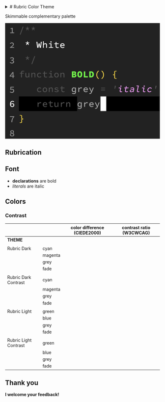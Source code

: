 <details>
<summary># Rubric Color Theme</summary>

</details>

Skimmable complementary palette

![sample](https://github.com/domrally/rubric/blob/main/docs/sample.png?raw=true)

## Rubrication

## Font

- **declarations** are bold
- _literals_ are italic

## Colors

### Contrast

|                       |         | color difference (CIEDE2000) | contrast ratio (W3CWCAG) |
| --------------------- | ------- | ---------------------------- | ------------------------ |
| **THEME**             |         |                              |                          |
|                       |         |                              |                          |
| Rubric Dark           | cyan    |                              |                          |
|                       | magenta |                              |                          |
|                       | grey    |                              |                          |
|                       | fade    |                              |                          |
|                       |         |                              |                          |
| Rubric Dark Contrast  | cyan    |                              |                          |
|                       | magenta |                              |                          |
|                       | grey    |                              |                          |
|                       | fade    |                              |                          |
|                       |         |                              |                          |
| Rubric Light          | green   |                              |                          |
|                       | blue    |                              |                          |
|                       | grey    |                              |                          |
|                       | fade    |                              |                          |
|                       |         |                              |                          |
| Rubric Light Contrast | green   |                              |                          |
|                       | blue    |                              |                          |
|                       | grey    |                              |                          |
|                       | fade    |                              |                          |

## Thank you

**I welcome your feedback!**
